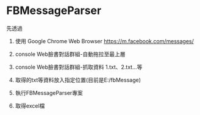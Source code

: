 # FBMessageParser

先透過
1. 使用 Google Chrome Web Browser
	https://m.facebook.com/messages/
2. console
	Web臉書對話群組-自動拖拉至最上層
3. console
	Web臉書對話群組-抓取資料
		1.txt、2.txt...等

4. 取得的txt等資料放入指定位置(目前是E:/fbMessage)

5. 執行FBMessageParser專案

6. 取得excel檔
